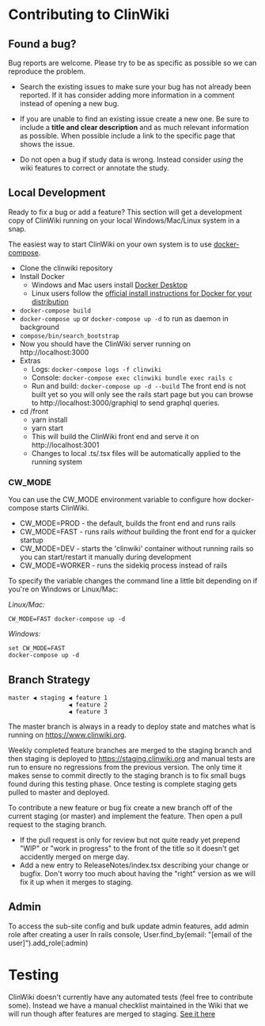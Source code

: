 # Contributing to ClinWiki

## Found a bug?

Bug reports are welcome. Please try to be as specific as possible so we can reproduce the problem. 

- Search the existing issues to make sure your bug has not already been reported. If it has consider adding more information in a comment instead of opening a new bug.

- If you are unable to find an existing issue create a new one.  Be sure to include a **title and clear description** and as much relevant information as possible. When possible include a link to the specific page that shows the issue.

- Do not open a bug if study data is wrong. Instead consider _using_ the wiki features to correct or annotate the study.


## Local Development

Ready to fix a bug or add a feature? This section will get a development copy of ClinWiki running on your local Windows/Mac/Linux system in a snap.

The easiest way to start ClinWiki on your own system is to use [docker-compose](https://docs.docker.com/compose/). 

- Clone the clinwiki repository
- Install Docker
    - Windows and Mac users install [Docker Desktop](https://www.docker.com/products/docker-desktop)
    - Linux users follow the [official install instructions for Docker for your distribution](https://docs.docker.com/install/#supported-platforms)
- `docker-compose build`
- `docker-compose up` or `docker-compose up -d` to run as daemon in background
- `compose/bin/search_bootstrap`
- Now you should have the ClinWiki server running on http://localhost:3000
- Extras
    - Logs: `docker-compose logs -f clinwiki`
    - Console: `docker-compose exec clinwiki bundle exec rails c`
    - Run and build: `docker-compose up -d --build`
  The front end is not built yet so you will only    see the rails start page but you can browse to http://localhost:3000/graphiql to send graphql queries.
- cd /front
    - yarn install
    - yarn start
    - This will build the ClinWiki front end and serve it on http://localhost:3001
    - Changes to local .ts/.tsx files will be automatically applied to the running system

### CW_MODE

You can use the CW_MODE environment variable to configure how docker-compose starts ClinWiki.

* CW_MODE=PROD  - the default, builds the front end and runs rails
* CW_MODE=FAST  - runs rails *without* building the front end for a quicker startup
* CW_MODE=DEV   - starts the 'clinwiki' container without running rails so you can start/restart it manually during development
* CW_MODE=WORKER - runs the sidekiq process instead of rails

To specify the variable changes the command line a little bit depending on if you're on Windows or Linux/Mac:  

*Linux/Mac:*
```
CW_MODE=FAST docker-compose up -d
```

*Windows:*

```
set CW_MODE=FAST
docker-compose up -d
```

## Branch Strategy

```
master ◀ staging ◀ feature 1
                 ◀ feature 2
                 ◀ feature 3 
```

The master branch is always in a ready to deploy state and matches what is running on https://www.clinwiki.org.  

Weekly completed feature branches are merged to the staging branch and then staging is deployed to https://staging.clinwiki.org and manual tests are run to ensure no regressions from the previous version.  The only time it makes sense to commit directly to the staging branch is to fix small bugs found during this testing phase.  Once testing is complete staging gets pulled to master and deployed.

To contribute a new feature or bug fix create a new branch off of the current staging (or master) and implement the feature.  Then open a pull request to the staging branch.  

- If the pull request is only for review but not quite ready yet prepend "WIP" or "work in progress" to the front of the title so it doesn't get accidently merged on merge day.
- Add a new entry to ReleaseNotes/index.tsx describing your change or bugfix.  Don't worry too much about having the "right" version as we will fix it up when it merges to staging.

## Admin
To access the sub-site config and bulk update admin features, add admin role after creating a user
In rails console, User.find_by(email: "[email of the user]").add_role(:admin)

# Testing

ClinWiki doesn't currently have any automated tests (feel free to contribute some).  Instead we have a manual checklist maintained in the Wiki that we will run though after features are merged to staging.  [See it here](https://github.com/clinwiki-org/clinwiki/wiki/Testing-Guide)


